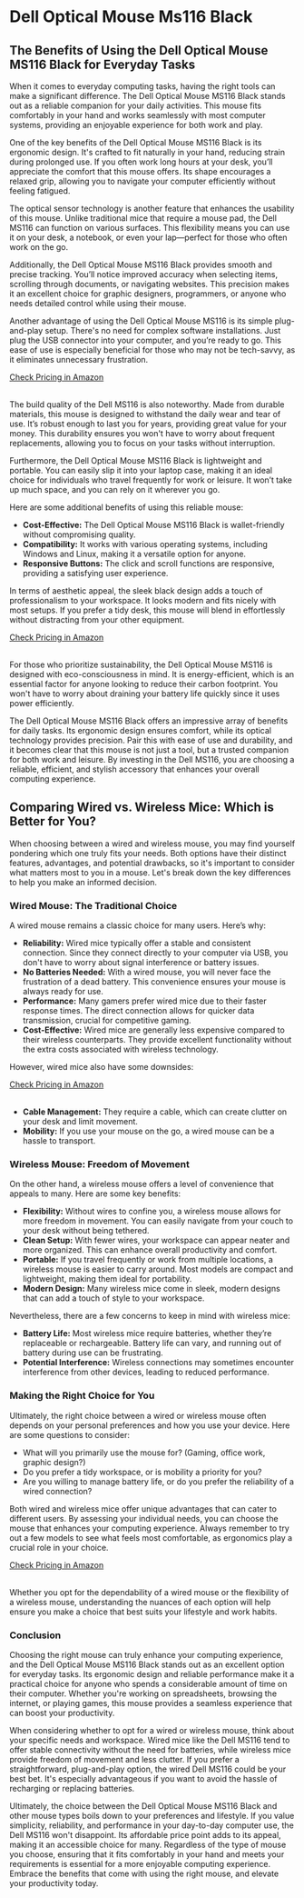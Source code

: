 <h1>Dell Optical Mouse Ms116 Black</h2>


<h2>The Benefits of Using the Dell Optical Mouse MS116 Black for Everyday Tasks</h2><p>When it comes to everyday computing tasks, having the right tools can make a significant difference. The Dell Optical Mouse MS116 Black stands out as a reliable companion for your daily activities. This mouse fits comfortably in your hand and works seamlessly with most computer systems, providing an enjoyable experience for both work and play.</p>
<p>One of the key benefits of the Dell Optical Mouse MS116 Black is its ergonomic design. It's crafted to fit naturally in your hand, reducing strain during prolonged use. If you often work long hours at your desk, you’ll appreciate the comfort that this mouse offers. Its shape encourages a relaxed grip, allowing you to navigate your computer efficiently without feeling fatigued.</p>
<p>The optical sensor technology is another feature that enhances the usability of this mouse. Unlike traditional mice that require a mouse pad, the Dell MS116 can function on various surfaces. This flexibility means you can use it on your desk, a notebook, or even your lap—perfect for those who often work on the go.</p>
<p>Additionally, the Dell Optical Mouse MS116 Black provides smooth and precise tracking. You’ll notice improved accuracy when selecting items, scrolling through documents, or navigating websites. This precision makes it an excellent choice for graphic designers, programmers, or anyone who needs detailed control while using their mouse.</p>
<p>Another advantage of using the Dell Optical Mouse MS116 is its simple plug-and-play setup. There's no need for complex software installations. Just plug the USB connector into your computer, and you’re ready to go. This ease of use is especially beneficial for those who may not be tech-savvy, as it eliminates unnecessary frustration.</p>
<a href="https://easyfree.com.au/check-amazon-from-git">Check Pricing in Amazon</a><br><br><p>The build quality of the Dell MS116 is also noteworthy. Made from durable materials, this mouse is designed to withstand the daily wear and tear of use. It’s robust enough to last you for years, providing great value for your money. This durability ensures you won't have to worry about frequent replacements, allowing you to focus on your tasks without interruption.</p>
<p>Furthermore, the Dell Optical Mouse MS116 Black is lightweight and portable. You can easily slip it into your laptop case, making it an ideal choice for individuals who travel frequently for work or leisure. It won’t take up much space, and you can rely on it wherever you go.</p>
<p>Here are some additional benefits of using this reliable mouse:</p>
<ul>
    <li><strong>Cost-Effective:</strong> The Dell Optical Mouse MS116 Black is wallet-friendly without compromising quality.</li>
    <li><strong>Compatibility:</strong> It works with various operating systems, including Windows and Linux, making it a versatile option for anyone.</li>
    <li><strong>Responsive Buttons:</strong> The click and scroll functions are responsive, providing a satisfying user experience.</li>
</ul>
<p>In terms of aesthetic appeal, the sleek black design adds a touch of professionalism to your workspace. It looks modern and fits nicely with most setups. If you prefer a tidy desk, this mouse will blend in effortlessly without distracting from your other equipment.</p>
<a href="https://easyfree.com.au/check-amazon-from-git">Check Pricing in Amazon</a><br><br><p>For those who prioritize sustainability, the Dell Optical Mouse MS116 is designed with eco-consciousness in mind. It is energy-efficient, which is an essential factor for anyone looking to reduce their carbon footprint. You won't have to worry about draining your battery life quickly since it uses power efficiently.</p>
<p>The Dell Optical Mouse MS116 Black offers an impressive array of benefits for daily tasks. Its ergonomic design ensures comfort, while its optical technology provides precision. Pair this with ease of use and durability, and it becomes clear that this mouse is not just a tool, but a trusted companion for both work and leisure. By investing in the Dell MS116, you are choosing a reliable, efficient, and stylish accessory that enhances your overall computing experience.</p><h2>Comparing Wired vs. Wireless Mice: Which is Better for You?</h2><p>When choosing between a wired and wireless mouse, you may find yourself pondering which one truly fits your needs. Both options have their distinct features, advantages, and potential drawbacks, so it's important to consider what matters most to you in a mouse. Let's break down the key differences to help you make an informed decision.</p>
<h3>Wired Mouse: The Traditional Choice</h3>
<p>A wired mouse remains a classic choice for many users. Here’s why:</p>
<ul>
    <li><strong>Reliability:</strong> Wired mice typically offer a stable and consistent connection. Since they connect directly to your computer via USB, you don't have to worry about signal interference or battery issues.</li>
    <li><strong>No Batteries Needed:</strong> With a wired mouse, you will never face the frustration of a dead battery. This convenience ensures your mouse is always ready for use.</li>
    <li><strong>Performance:</strong> Many gamers prefer wired mice due to their faster response times. The direct connection allows for quicker data transmission, crucial for competitive gaming.</li>
    <li><strong>Cost-Effective:</strong> Wired mice are generally less expensive compared to their wireless counterparts. They provide excellent functionality without the extra costs associated with wireless technology.</li>
</ul>
<p>However, wired mice also have some downsides:</p>
<a href="https://easyfree.com.au/check-amazon-from-git">Check Pricing in Amazon</a><br><br><ul>
    <li><strong>Cable Management:</strong> They require a cable, which can create clutter on your desk and limit movement.</li>
    <li><strong>Mobility:</strong> If you use your mouse on the go, a wired mouse can be a hassle to transport.</li>
</ul>
<h3>Wireless Mouse: Freedom of Movement</h3>
<p>On the other hand, a wireless mouse offers a level of convenience that appeals to many. Here are some key benefits:</p>
<ul>
    <li><strong>Flexibility:</strong> Without wires to confine you, a wireless mouse allows for more freedom in movement. You can easily navigate from your couch to your desk without being tethered.</li>
    <li><strong>Clean Setup:</strong> With fewer wires, your workspace can appear neater and more organized. This can enhance overall productivity and comfort.</li>
    <li><strong>Portable:</strong> If you travel frequently or work from multiple locations, a wireless mouse is easier to carry around. Most models are compact and lightweight, making them ideal for portability.</li>
    <li><strong>Modern Design:</strong> Many wireless mice come in sleek, modern designs that can add a touch of style to your workspace.</li>
</ul>
<p>Nevertheless, there are a few concerns to keep in mind with wireless mice:</p>
<ul>
    <li><strong>Battery Life:</strong> Most wireless mice require batteries, whether they’re replaceable or rechargeable. Battery life can vary, and running out of battery during use can be frustrating.</li>
    <li><strong>Potential Interference:</strong> Wireless connections may sometimes encounter interference from other devices, leading to reduced performance.</li>
</ul>
<h3>Making the Right Choice for You</h3>
<p>Ultimately, the right choice between a wired or wireless mouse often depends on your personal preferences and how you use your device. Here are some questions to consider:</p>
<ul>
    <li>What will you primarily use the mouse for? (Gaming, office work, graphic design?)</li>
    <li>Do you prefer a tidy workspace, or is mobility a priority for you?</li>
    <li>Are you willing to manage battery life, or do you prefer the reliability of a wired connection?</li>
</ul>
<p>Both wired and wireless mice offer unique advantages that can cater to different users. By assessing your individual needs, you can choose the mouse that enhances your computing experience. Always remember to try out a few models to see what feels most comfortable, as ergonomics play a crucial role in your choice.</p>
<a href="https://easyfree.com.au/check-amazon-from-git">Check Pricing in Amazon</a><br><br><p>Whether you opt for the dependability of a wired mouse or the flexibility of a wireless mouse, understanding the nuances of each option will help ensure you make a choice that best suits your lifestyle and work habits.</p><h3>Conclusion</h3><p>Choosing the right mouse can truly enhance your computing experience, and the Dell Optical Mouse MS116 Black stands out as an excellent option for everyday tasks. Its ergonomic design and reliable performance make it a practical choice for anyone who spends a considerable amount of time on their computer. Whether you're working on spreadsheets, browsing the internet, or playing games, this mouse provides a seamless experience that can boost your productivity.</p>
<p>When considering whether to opt for a wired or wireless mouse, think about your specific needs and workspace. Wired mice like the Dell MS116 tend to offer stable connectivity without the need for batteries, while wireless mice provide freedom of movement and less clutter. If you prefer a straightforward, plug-and-play option, the wired Dell MS116 could be your best bet. It's especially advantageous if you want to avoid the hassle of recharging or replacing batteries.</p>
<p>Ultimately, the choice between the Dell Optical Mouse MS116 Black and other mouse types boils down to your preferences and lifestyle. If you value simplicity, reliability, and performance in your day-to-day computer use, the Dell MS116 won't disappoint. Its affordable price point adds to its appeal, making it an accessible choice for many. Regardless of the type of mouse you choose, ensuring that it fits comfortably in your hand and meets your requirements is essential for a more enjoyable computing experience. Embrace the benefits that come with using the right mouse, and elevate your productivity today.</p>